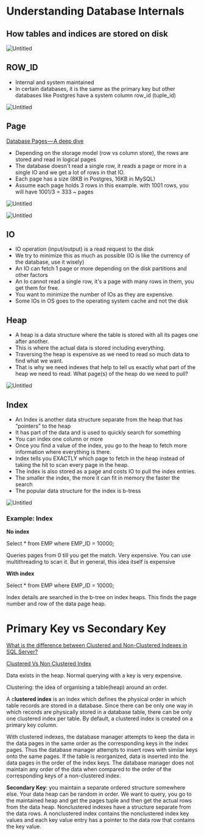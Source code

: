 # Understanding Database Internals

## How tables and indices are stored on disk

![Untitled](Understanding%20Database%20Internals%206ae0efa163f943508474716cdf51454f/Untitled.png)

## ROW_ID

- Internal and system maintained
- In certain databases, it is the same as the primary key but other databases like  Postgres have a system column row_id (tuple_id)

![Untitled](Understanding%20Database%20Internals%206ae0efa163f943508474716cdf51454f/Untitled%201.png)

## Page

[Database Pages — A deep dive](https://medium.com/@hnasr/database-pages-a-deep-dive-38cdb2c79eb5)

- Depending on the storage model (row vs column store), the rows are stored and read in logical pages
- The database doesn't read a single row, it reads a page or more in a single IO and we get a lot of rows in that IO.
- Each page has a size (8KB in Postgres, 16KB in MySQL)
- Assume each page holds 3 rows in this example. with 1001 rows, you will have 1001/3 = 333 ~ pages

 

![Untitled](Understanding%20Database%20Internals%206ae0efa163f943508474716cdf51454f/Untitled%202.png)

![Untitled](Understanding%20Database%20Internals%206ae0efa163f943508474716cdf51454f/Untitled%203.png)

## IO

- IO operation (input/output) is a read request to the disk
- We try to minimize this as much as possible (IO is like the currency of the database, use it wisely)
- An IO can fetch 1 page or more depending on the disk partitions and other factors
- An Io cannot read a single row, it's a page with many rows in them, you get them for free.
- You want to minimize the number of IOs as they are expensive.
- Some IOs in OS goes to the operating system cache and not the disk

## Heap

- A heap is a data structure where the table is stored with all its pages one after another.
- This is where the actual data is stored including everything.
- Traversing the heap is expensive as we need to read so much data to find what we want.
- That is why we need indexes that help to tell us exactly what part of the heap we need to read. What page(s) of the heap do we need to pull?

![Untitled](Understanding%20Database%20Internals%206ae0efa163f943508474716cdf51454f/Untitled%204.png)

## Index

- An Index is another data structure separate from the heap that has “pointers” to the heap
- It has part of the data and is used to quickly search for something
- You can index one column or more
- Once you find a value of the index, you go to the heap to fetch more information where everything is there.
- Index tells you EXACTLY which page to fetch in the heap instead of taking the hit to scan every page in the heap.
- The index is also stored as a page and costs IO to pull the index entries.
- The smaller the index, the more it can fit in memory the faster the search
- The popular data structure for the index is b-tress

![Untitled](Understanding%20Database%20Internals%206ae0efa163f943508474716cdf51454f/Untitled%205.png)

### Example: Index

**No index**

Select * from EMP where EMP_ID = 10000;

Queries pages from 0 till you get the match. Very expensive. You can use multithreading to scan it. But in general, this idea itself is expensive

**With index**

Select * from EMP where EMP_ID = 10000;

Index details are searched in the b-tree on index heaps. This finds the page number and row of the data page heap.

# Primary Key vs Secondary Key

[What is the difference between Clustered and Non-Clustered Indexes in SQL Server?](https://www.sqlshack.com/what-is-the-difference-between-clustered-and-non-clustered-indexes-in-sql-server/)

[Clustered Vs Non Clustered Index](https://medium.com/fintechexplained/clustered-vs-non-clustered-index-8efed55ed7b9)

Data exists in the heap. Normal querying with a key is very expensive.

Clustering: the idea of organising a table(heap) around an order. 

A c**lustered index** is an index which defines the physical order in which table records are stored in a database. Since there can be only one way in which records are physically stored in a database table, there can be only one clustered index per table. By default, a clustered index is created on a primary key column.

With clustered indexes, the database manager attempts to keep the data in the data pages in the same order as the corresponding keys in the index pages. Thus the database manager attempts to insert rows with similar keys onto the same pages. If the table is reorganized, data is inserted into the data pages in the order of the index keys. The database manager does not maintain any order of the data when compared to the order of the corresponding keys of a non-clustered index.

**Secondary Key**: you maintain a separate ordered structure somewhere else. Your data heap can be random in order. We want to query, you go to the maintained heap and get the pages tuple and then get the actual rows from the data heap. Nonclustered indexes have a structure separate from the data rows. A nonclustered index contains the nonclustered index key values and each key value entry has a pointer to the data row that contains the key value.